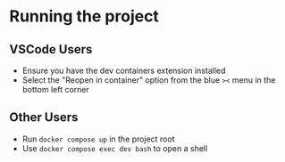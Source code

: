 # Running the project
## VSCode Users
- Ensure you have the dev containers extension installed
- Select the "Reopen in container" option from the blue `><` menu in the bottom left corner
## Other Users
- Run `docker compose up` in the project root
- Use `docker compose exec dev bash` to open a shell
